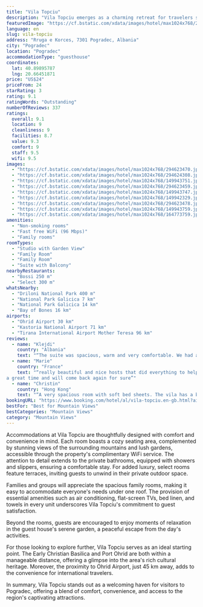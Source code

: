 ```yaml
---
title: "Vila Topciu"
description: "Vila Topciu emerges as a charming retreat for travelers seeking both tranquility and adventure in the heart of Pogradec."
featuredImage: "https://cf.bstatic.com/xdata/images/hotel/max1024x768/294623470.jpg?k=a44cbf327a87582033d8030a7aa4d2eda27165c8046870ee893340a3a259a9fa&o=&hp=1"
language: en
slug: vila-topciu
address: "Rruga e Korces, 7301 Pogradec, Albania"
city: "Pogradec"
location: "Pogradec"
accommodationType: "guesthouse"
coordinates:
  lat: 40.89895787
  lng: 20.66451871
price: "US$24"
priceFrom: 24
starRating: 3
rating: 9.1
ratingWords: "Outstanding"
numberOfReviews: 337
ratings:
  overall: 9.1
  location: 9
  cleanliness: 9
  facilities: 8.7
  value: 9.3
  comfort: 9
  staff: 9.5
  wifi: 9.5
images:
  - "https://cf.bstatic.com/xdata/images/hotel/max1024x768/294623470.jpg?k=a44cbf327a87582033d8030a7aa4d2eda27165c8046870ee893340a3a259a9fa&o=&hp=1"
  - "https://cf.bstatic.com/xdata/images/hotel/max1024x768/294624308.jpg?k=96e491d4aafe6219afd50ff490ba7db9b4bc20cd3a611cafaf900045e2a8d683&o=&hp=1"
  - "https://cf.bstatic.com/xdata/images/hotel/max1024x768/149943751.jpg?k=2de0ded7befdd11d1932c2c7bcb16a1d1567678bb18f03bf088abd3e0af352c4&o=&hp=1"
  - "https://cf.bstatic.com/xdata/images/hotel/max1024x768/294623459.jpg?k=afc9b7984ecd77da8e5fc6329daaf6b9c1a4cb82b025b36237e96b86a894ac33&o=&hp=1"
  - "https://cf.bstatic.com/xdata/images/hotel/max1024x768/149943747.jpg?k=4b64049f80f5346ae75e011f7c68e2e4e2766824401db4ecf6b45f872adef0fa&o=&hp=1"
  - "https://cf.bstatic.com/xdata/images/hotel/max1024x768/149942329.jpg?k=f570a6c7be85d7b09ae18b4c44cac0b5b06ac85a6d59717a028b82111646c8c9&o=&hp=1"
  - "https://cf.bstatic.com/xdata/images/hotel/max1024x768/294623478.jpg?k=0f298ea8fbd097e4e04b3e8718ead382d1109d5c3ec5c283ed2fcff3ababfd03&o=&hp=1"
  - "https://cf.bstatic.com/xdata/images/hotel/max1024x768/149943759.jpg?k=9ee3bfb88cda6bc60e5ee0ef6fee8c27f922e8cfbc3d4d2b35f96d15e52c3add&o=&hp=1"
  - "https://cf.bstatic.com/xdata/images/hotel/max1024x768/164773759.jpg?k=0728ee06ce52d3de31dabbb346de85d8e2cb22c565fa15857e92a5817f2837d7&o=&hp=1"
amenities:
  - "Non-smoking rooms"
  - "Fast free WiFi (96 Mbps)"
  - "Family rooms"
roomTypes:
  - "Studio with Garden View"
  - "Family Room"
  - "Family Room"
  - "Suite with Balcony"
nearbyRestaurants:
  - "Bossi 250 m"
  - "Select 300 m"
whatsNearby:
  - "Driloni National Park 400 m"
  - "National Park Galicica 7 km"
  - "National Park Galicica 14 km"
  - "Bay of Bones 16 km"
airports:
  - "Ohrid Airport 30 km"
  - "Kastoria National Airport 71 km"
  - "Tirana International Airport Mother Teresa 96 km"
reviews:
  - name: "Klejdi"
    country: "Albania"
    text: "“The suite was spacious, warm and very comfortable. We had a nice time there.”"
  - name: "Marie"
    country: "France"
    text: "“really beautiful and nice hosts that did everything to help us feel at home
a great time and will come back again for sure”"
  - name: "Christin"
    country: "Hong Kong"
    text: "“A very spacious room with soft bed sheets. The vila has a beautiful garden.”"
bookingURL: "https://www.booking.com/hotel/al/vila-topciu.en-gb.html?aid=8035640"
bestFor: "Best for Mountain Views"
bestCategories: "Mountain Views"
category: "Mountain Views"
---
```


Accommodations at Vila Topciu are thoughtfully designed with comfort and convenience in mind. Each room boasts a cozy seating area, complemented by stunning views of the surrounding mountains and lush gardens, accessible through the property's complimentary WiFi service. The attention to detail extends to the private bathrooms, equipped with showers and slippers, ensuring a comfortable stay. For added luxury, select rooms feature terraces, inviting guests to unwind in their private outdoor space.

Families and groups will appreciate the spacious family rooms, making it easy to accommodate everyone's needs under one roof. The provision of essential amenities such as air conditioning, flat-screen TVs, bed linen, and towels in every unit underscores Vila Topciu's commitment to guest satisfaction.

Beyond the rooms, guests are encouraged to enjoy moments of relaxation in the guest house's serene garden, a peaceful escape from the day's activities.

For those looking to explore further, Vila Topciu serves as an ideal starting point. The Early Christian Basilica and Port Ohrid are both within a manageable distance, offering a glimpse into the area's rich cultural heritage. Moreover, the proximity to Ohrid Airport, just 45 km away, adds to the convenience for international travelers.

In summary, Vila Topciu stands out as a welcoming haven for visitors to Pogradec, offering a blend of comfort, convenience, and access to the region's captivating attractions.